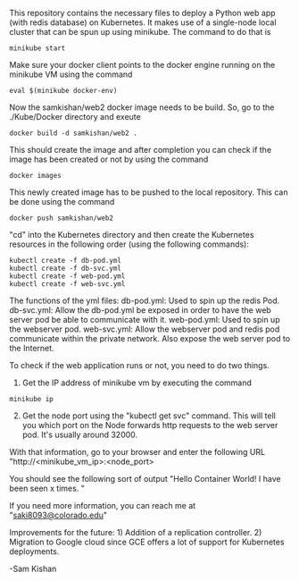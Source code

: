 This repository contains the necessary files to deploy a Python web app (with redis database) on Kubernetes. It makes use of a single-node local cluster that can be spun up using minikube.
The command to do that is
```
minikube start
```
Make sure your docker client points to the docker engine running on the minikube VM using the command
```
eval $(minikube docker-env) 
```
Now the samkishan/web2 docker image needs to be build. So, go to the ./Kube/Docker directory and exeute
``` 
docker build -d samkishan/web2 .
```
This should create the image and after completion you can check if the image has been created or not by using the command 
```
docker images
```

This newly created image has to be pushed to the local repository. This can be done using the command 
```
docker push samkishan/web2
``` 

"cd" into the Kubernetes directory and then create the Kubernetes resources in the following order (using the following commands):
```
kubectl create -f db-pod.yml
kubectl create -f db-svc.yml
kubectl create -f web-pod.yml
kubectl create -f web-svc.yml
```

The functions of the yml files:
db-pod.yml: Used to spin up the redis Pod.
db-svc.yml: Allow the db-pod.yml be exposed in order to have the web server pod be able to communicate with it.
web-pod.yml: Used to spin up the webserver pod.
web-svc.yml: Allow the webserver pod and redis pod communicate within the private network. Also expose the web server pod to the Internet.

To check if the web application runs or not, you need to do two things.
1) Get the IP address of minikube vm by executing the command 
```
minikube ip
```
2) Get the node port using the "kubectl get svc" command. This will tell you which port on the Node forwards http requests to the web server pod. It's usually around 32000.

With that information, go to your browser and enter the following URL "http://<minikube_vm_ip>:<node_port>

You should see the following sort of output "Hello Container World! I have been seen x times. "  

If you need more information, you can reach me at "saki8093@colorado.edu"


Improvements for the future:
	1) Addition of a replication controller.
	2) Migration to Google cloud since GCE offers a lot of support for Kubernetes deployments.


-Sam Kishan
